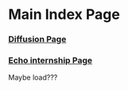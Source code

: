 # Main Index Page

<div border-style="solid" border-width="5px">

### [Diffusion Page](diffusion)

</div>

### [Echo internship Page](internship)

Maybe load???